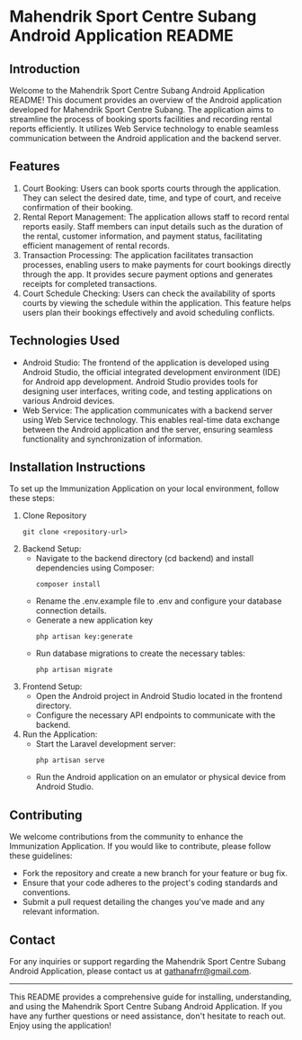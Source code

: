 # Mahendrik Sport Centre Subang Android Application README

## Introduction
Welcome to the Mahendrik Sport Centre Subang Android Application README! This document provides an overview of the Android application developed for Mahendrik Sport Centre Subang. The application aims to streamline the process of booking sports facilities and recording rental reports efficiently. It utilizes Web Service technology to enable seamless communication between the Android application and the backend server.

## Features
1. Court Booking: Users can book sports courts through the application. They can select the desired date, time, and type of court, and receive confirmation of their booking.
2. Rental Report Management: The application allows staff to record rental reports easily. Staff members can input details such as the duration of the rental, customer information, and payment status, facilitating efficient management of rental records.
3. Transaction Processing: The application facilitates transaction processes, enabling users to make payments for court bookings directly through the app. It provides secure payment options and generates receipts for completed transactions.
4. Court Schedule Checking: Users can check the availability of sports courts by viewing the schedule within the application. This feature helps users plan their bookings effectively and avoid scheduling conflicts.

## Technologies Used
- Android Studio: The frontend of the application is developed using Android Studio, the official integrated development environment (IDE) for Android app development. Android Studio provides tools for designing user interfaces, writing code, and testing applications on various Android devices.
- Web Service: The application communicates with a backend server using Web Service technology. This enables real-time data exchange between the Android application and the server, ensuring seamless functionality and synchronization of information.

## Installation Instructions
To set up the Immunization Application on your local environment, follow these steps:
1. Clone Repository
   ```
   git clone <repository-url>
   ```
2. Backend Setup:
   - Navigate to the backend directory (cd backend) and install dependencies using Composer:
     ```
     composer install
     ```
   - Rename the .env.example file to .env and configure your database connection details.
   - Generate a new application key
     ```
     php artisan key:generate
     ```
   - Run database migrations to create the necessary tables:
     ```
     php artisan migrate
     ```
3. Frontend Setup:
   - Open the Android project in Android Studio located in the frontend directory.
   - Configure the necessary API endpoints to communicate with the backend.
4. Run the Application:
   - Start the Laravel development server:
     ```
     php artisan serve
     ```
   - Run the Android application on an emulator or physical device from Android Studio.

## Contributing
We welcome contributions from the community to enhance the Immunization Application. If you would like to contribute, please follow these guidelines:
- Fork the repository and create a new branch for your feature or bug fix.
- Ensure that your code adheres to the project's coding standards and conventions.
- Submit a pull request detailing the changes you've made and any relevant information.

## Contact
For any inquiries or support regarding the Mahendrik Sport Centre Subang Android Application, please contact us at gathanafrr@gmail.com.

---

This README provides a comprehensive guide for installing, understanding, and using the Mahendrik Sport Centre Subang Android Application. If you have any further questions or need assistance, don't hesitate to reach out. Enjoy using the application!
